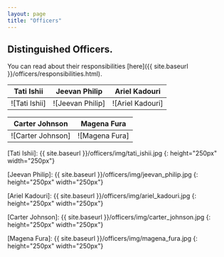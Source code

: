 ```yaml
---
layout: page
title: "Officers"
---
```


## Distinguished Officers.
You can read about their responsibilities [here]({{ site.baseurl }}/officers/responsibilities.html).

| Tati Ishii | Jeevan Philip | Ariel Kadouri|
| ------ | ------ | ------ |
| ![Tati Ishii]| ![Jeevan Philip] | ![Ariel Kadouri] |

| Carter Johnson | Magena Fura |
| ------ | ------ |
| ![Carter Johnson] | ![Magena Fura] |

[Tati Ishii]: {{ site.baseurl }}/officers/img/tati_ishii.jpg
{: height="250px" width="250px"}

[Jeevan Philip]: {{ site.baseurl }}/officers/img/jeevan_philip.jpg
{: height="250px" width="250px"}

[Ariel Kadouri]: {{ site.baseurl }}/officers/img/ariel_kadouri.jpg
{: height="250px" width="250px"}

[Carter Johnson]: {{ site.baseurl }}/officers/img/carter_johnson.jpg
{: height="250px" width="250px"}

[Magena Fura]: {{ site.baseurl }}/officers/img/magena_fura.jpg
{: height="250px" width="250px"}
